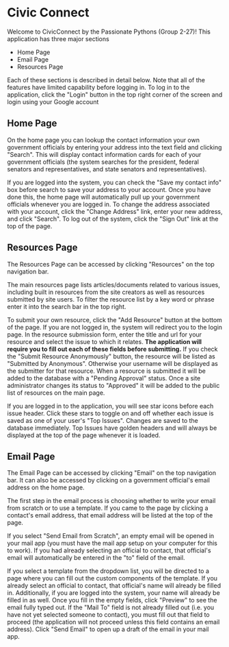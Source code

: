 # Civic Connect
Welcome to CivicConnect by the Passionate Pythons (Group 2-27)! This application has three major sections

- Home Page
- Email Page
- Resources Page

Each of these sections is described in detail below. Note that all of the features have limited capability before logging in. To log in to the application, click the "Login" button in the top right corner of the screen and login using your Google account

## Home Page
On the home page you can lookup the contact information your own government officials by entering your address into the text field and clicking "Search". This will display contact information cards for each of your government officials (the system searches for the president, federal senators and representatives, and state senators and representatives). 

If you are logged into the system, you can check the "Save my contact info" box before search to save your address to your account. Once you have done this, the home page will automatically pull up your government officials whenever you are logged in. To change the address associated with your account, click the "Change Address" link, enter your new address, and click "Search". To log out of the system, click the "Sign Out" link at the top of the page.

## Resources Page
The Resources Page can be accessed by clicking "Resources" on the top navigation bar.

The main resources page lists articles/documents related to various issues, including built in resources from the site creators as well as resources submitted by site users. To filter the resource list by a key word or phrase enter it into the search bar in the top right.

To submit your own resource, click the "Add Resource" button at the bottom of the page. If you are not logged in, the system will redirect you to the login page. In the resource submission form, enter the title and url for your resource and select the issue to which it relates. **The application will require you to fill out each of these fields before submitting.** If you check the "Submit Resource Anonymously" button, the resource will be listed as "Submitted by Anonymous". Otherwise your username will be displayed as the submitter for that resource. When a resource is submitted it will be added to the database with a "Pending Approval" status. Once a site administrator changes its status to "Approved" it will be added to the public list of resources on the main page.

If you are logged in to the application, you will see star icons before each issue header. Click these stars to toggle on and off whether each issue is saved as one of your user's "Top Issues". Changes are saved to the database immediately. Top Issues have golden headers and will always be displayed at the top of the page whenever it is loaded.

## Email Page
The Email Page can be accessed by clicking "Email" on the top navigation bar. It can also be accessed by clicking on a government official's email address on the home page. 

The first step in the email process is choosing whether to write your email from scratch or to use a template. If you came to the page by clicking a contact's email address, that email address will be listed at the top of the page.

If you select "Send Email from Scratch", an empty email will be opened in your mail app (you must have the mail app setup on your computer for this to work). If you had already selecting an official to contact, that official's email will automatically be entered in the "to" field of the email.

If you select a template from the dropdown list, you will be directed to a page where you can fill out the custom components of the template. If you already select an official to contact, that official's name will already be filled in. Additionally, if you are logged into the system, your name will already be filled in as well. Once you fill in the empty fields, click "Preview" to see the email fully typed out. If the "Mail To" field is not already filled out (i.e. you have not yet selected someone to contact), you must fill out that field to proceed (the application will not proceed unless this field contains an email address). Click "Send Email" to open up a draft of the email in your mail app.
